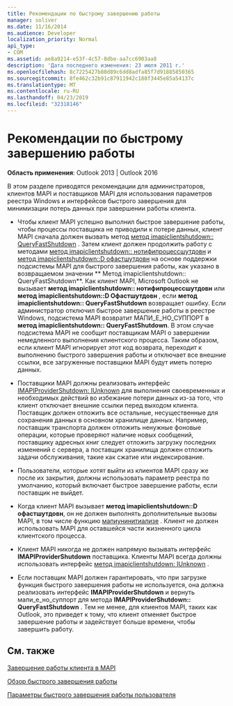 ```yaml
---
title: Рекомендации по быстрому завершению работы
manager: soliver
ms.date: 11/16/2014
ms.audience: Developer
localization_priority: Normal
api_type:
- COM
ms.assetid: ae8a9214-e53f-4c57-8dbe-aa7cc6903aa8
description: 'Дата последнего изменения: 23 июля 2011 г.'
ms.openlocfilehash: 8c7225427b80d89c6dd8adfa85f7d91885850365
ms.sourcegitcommit: 8fe462c32b91c87911942c188f3445e85a54137c
ms.translationtype: MT
ms.contentlocale: ru-RU
ms.lasthandoff: 04/23/2019
ms.locfileid: "32318146"
---
```

# <a name="best-practices-for-fast-shutdown"></a>Рекомендации по быстрому завершению работы

  
  
**Область применения**: Outlook 2013 | Outlook 2016 
  
В этом разделе приводятся рекомендации для администраторов, клиентов MAPI и поставщиков MAPI для использования параметров реестра Windows и интерфейсов быстрого завершения для минимизации потерь данных при завершении работы клиента.
  
- Чтобы клиент MAPI успешно выполнил быстрое завершение работы, чтобы процессы поставщика не приводили к потере данных, клиент MAPI сначала должен вызвать метод [метод imapiclientshutdown:: QueryFastShutdown](imapiclientshutdown-queryfastshutdown.md) . Затем клиент должен продолжить работу с методами [метод imapiclientshutdown:: нотифипроцессшутдовн](imapiclientshutdown-notifyprocessshutdown.md) и [метод imapiclientshutdown::D офастшутдовн](imapiclientshutdown-dofastshutdown.md) на основе поддержки подсистемы MAPI для быстрого завершения работы, как указано в возвращаемом значении ** Метод imapiclientshutdown:: QueryFastShutdown**. Как клиент MAPI, Microsoft Outlook не вызывает **метод imapiclientshutdown:: нотифипроцессшутдовн** или **метод imapiclientshutdown::D Офастшутдовн** , если **метод imapiclientshutdown:: QueryFastShutdown** возвращает ошибку. Если администратор отключил быстрое завершение работы в реестре Windows, подсистема MAPI возвратит МАПИ_Е_НО_СУППОРТ в **метод imapiclientshutdown:: QueryFastShutdown**. В этом случае подсистема MAPI не сообщит поставщикам MAPI о завершении немедленного выполнения клиентского процесса. Таким образом, если клиент MAPI игнорирует этот код возврата, переходит к выполнению быстрого завершения работы и отключает все внешние ссылки, все загруженные поставщики MAPI будут иметь потерю данных. 
    
- Поставщики MAPI должны реализовать интерфейс [IMAPIProviderShutdown: IUnknown](imapiprovidershutdowniunknown.md) для выполнения своевременных и необходимых действий во избежание потери данных из-за того, что клиент отключает внешние ссылки перед выходом клиента. Поставщик должен отложить все остальные, несущественные для сохранения данных в основном хранилище данных. Например, поставщик транспорта должен отложить ненужные фоновые операции, которые проверяют наличие новых сообщений, поставщику адресных книг следует отложить загрузку последних изменений с сервера, а поставщик хранилища должен отложить задачи обслуживания, такие как сжатие или индексирование. 
    
- Пользователи, которые хотят выйти из клиентов MAPI сразу же после их закрытия, должны использовать параметр реестра по умолчанию, который включает быстрое завершение работы, если поставщик не выйдет.
    
- Когда клиент MAPI вызывает **метод imapiclientshutdown::D офастшутдовн**, он не должен выполнять дополнительные вызовы MAPI, в том числе функцию [мапиунинитиализе](mapiuninitialize.md) . Клиент не должен использовать MAPI для оставшейся части жизненного цикла клиентского процесса. 
    
- Клиент MAPI никогда не должен напрямую вызывать интерфейс **IMAPIProviderShutdown** поставщика. Клиенты MAPI всегда должны использовать интерфейс [метод imapiclientshutdown: IUnknown](imapiclientshutdowniunknown.md) . 
    
- Если поставщик MAPI должен гарантировать, что при загрузке функция быстрого завершения работы не используется, она должна реализовать интерфейс **IMAPIProviderShutdown** и вернуть мапи_е_но_суппорт для метода **IMAPIProviderShutdown:: QueryFastShutdown** . Тем не менее, для клиентов MAPI, таких как Outlook, это приведет к тому, что клиент отменяет быстрое завершение работы и задействует больше времени, чтобы завершить работу. 
    
## <a name="see-also"></a>См. также



[Завершение работы клиента в MAPI](client-shutdown-in-mapi.md)
  
[Обзор быстрого завершения работы](fast-shutdown-overview.md)
  
[Параметры быстрого завершения работы пользователя](fast-shutdown-user-options.md)

